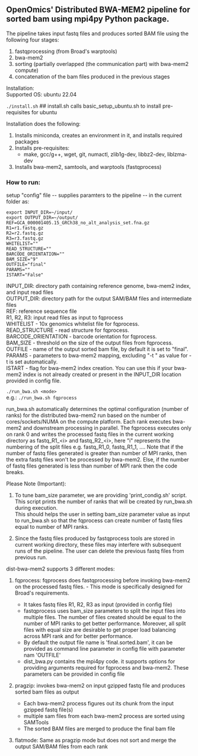 ## OpenOmics'  Distributed BWA-MEM2 pipeline for sorted bam using mpi4py Python package.  
The pipeline takes input fastq files and produces sorted BAM file using the following four stages:  
1. fastqprocessing (from Broad's warptools)  
2. bwa-mem2  
3. sorting (partially overlapped (the communication part) with bwa-mem2 compute)  
4. concatenation of the bam files produced in the previous stages  
  
  
Installation:  
Supported OS: ubuntu 22.04  
  
```./install.sh```    ## install.sh calls basic_setup_ubuntu.sh to install pre-requisites for ubuntu  
  
Installation does the following:  
1. Installs miniconda, creates an environment in it, and installs required packages  
2. Installs pre-requisites:  
   - make, gcc/g++, wget, git, numactl, zlib1g-dev,  libbz2-dev, liblzma-dev  
3. Installs bwa-mem2, samtools, and warptools (fastqprocess)  
  
  
### How to run:  
setup "config" file -- supplies paramters to the pipeline -- in the current folder as:  
```  
export INPUT_DIR=~/input/  
export OUTPUT_DIR=~/output/  
REF=GCA_000001405.15_GRCh38_no_alt_analysis_set.fna.gz  
R1=r1.fastq.gz  
R2=r2.fastq.gz  
R3=r3.fastq.gz  
WHITELIST=""  
READ_STRUCTURE=""  
BARCODE_ORIENTATION=""  
BAM_SIZE="9"  
OUTFILE="final"  
PARAMS=""  
ISTART="False"  
```  
  
INPUT_DIR: directory path containing reference genome, bwa-mem2 index, and input read files  
OUTPUT_DIR: directory path for the output SAM/BAM files and intermediate files  
REF: reference sequence file  
R1, R2, R3: input read files as input to fqprocess  
WHITELIST - 10x genomics whitelist file for fqprocess.  
READ_STRUCTURE - read structure for fqprocess.  
BARCODE_ORIENTATION - barcode orientation for fqprocess.  
BAM_SIZE - threshold on the size of the output files from fqprocess.  
OUTFILE - name of the output sorted bam file, by default it is set to "final".  
PARAMS - parameters to bwa-mem2 mapping, excluding "-t <threads>" as value for -t is set automatically.  
ISTART    - flag for bwa-mem2 index creation. You can use this if your bwa-mem2 index is not already created or present in the INPUT_DIR location provided in config file.  
  
  
```./run_bwa.sh <mode>```  
e.g.: ```./run_bwa.sh fqprocess```  
  
run_bwa.sh automatically determines the optimal configuration (number of ranks) for the distributed bwa-mem2 run based on the number of cores/sockets/NUMA on the compute platform. Each rank executes bwa-mem2 and downstream processing in parallel. The fqprocess executes only on rank 0 and writes the processed fastq files in the current working directory as fastq\_R1\_\<i\> and fastq\_R2\_\<i\>, here "i" represents the numbering of the split files e.g. fastq\_R1\_0, fastq\_R1\_1, .... Note that if the number of fastq files generated is greater than number of MPI ranks, then the extra fastq files won't be processed by bwa-mem2. Else, if the number of fastq files generated is less than number of MPI rank then the code breaks.  
  
  
Please Note (Important):  
1. To tune bam_size parameter, we are providing 'print_condig.sh' script.  
This script prints the number of ranks that will be created by run_bwa.sh during execution.  
This should helps the user in setting bam_size parameter value as input to run_bwa.sh so that the fqprocess can create number of fastq files equal to number of MPI ranks.  
  
2. Since the fastq files produced by fastqprocess tools are stored in current working directory, these files may interfere with subsequent runs of the pipeline. The user can delete the previous fastq files from previous run.  
  
  
dist-bwa-mem2 supports 3 different modes:  
1. fqprocess: fqprocess does fastqprocessing before invoking bwa-mem2 on the processed fastq files.   - This mode is specifically designed for Broad's requirements.  
   - It takes fastq files R1, R2, R3 as input (provided in config file)  
   - fastqprocess uses bam_size parameters to split the input files into multiple files. The number of files created should be equal to the number of MPI ranks to get better performance. Moreover, all split files with equal size are desirable to get proper load balancing across MPI rank and for better performance.  
   - By default the output file name is 'final.sorted.bam', it can be provided as command line parameter in config file with parameter nam 'OUTFILE'  
   - dist_bwa.py contains the mpi4py code. it supports options for providing arguments required for fqprocess and bwa-mem2. These parameters can be provided in config file  
  
2. pragzip: invokes bwa-mem2 on input gzipped fastq file and produces sorted bam files as output  
   - Each bwa-mem2 process figures out its chunk from the input gzipped fastq file(s)  
   - multiple sam files from each bwa-mem2 process are sorted using SAMTools  
   - The sorted BAM files are merged to produce the final bam file  
  
3. flatmode: Same as pragzip mode but does not sort and merge the output SAM/BAM files from each rank  
  

